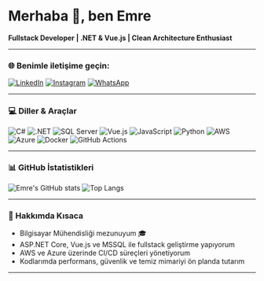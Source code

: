 # Merhaba 👋, ben Emre  
**Fullstack Developer | .NET & Vue.js | Clean Architecture Enthusiast**

---

### 🌐 Benimle iletişime geçin:
[![LinkedIn](https://img.shields.io/badge/LinkedIn-0077B5?style=for-the-badge&logo=linkedin&logoColor=white)](https://linkedin.com/in/emrealmamis)
[![Instagram](https://img.shields.io/badge/Instagram-E4405F?style=for-the-badge&logo=instagram&logoColor=white)](https://www.instagram.com/emrealmamis)
[![WhatsApp](https://img.shields.io/badge/WhatsApp-25D366?style=for-the-badge&logo=whatsapp&logoColor=white)](https://wa.me/905416216960)

---

### 💻 Diller & Araçlar
![C#](https://img.shields.io/badge/C%23-239120?style=for-the-badge&logo=c-sharp&logoColor=white)
![.NET](https://img.shields.io/badge/.NET-512BD4?style=for-the-badge&logo=.net&logoColor=white)
![SQL Server](https://img.shields.io/badge/SQL%20Server-CC2927?style=for-the-badge&logo=microsoft-sql-server&logoColor=white)
![Vue.js](https://img.shields.io/badge/Vue.js-42b883?style=for-the-badge&logo=vue.js&logoColor=white)
![JavaScript](https://img.shields.io/badge/JavaScript-F7DF1E?style=for-the-badge&logo=javascript&logoColor=black)
![Python](https://img.shields.io/badge/Python-3776AB?style=for-the-badge&logo=python&logoColor=white)
![AWS](https://img.shields.io/badge/AWS-232F3E?style=for-the-badge&logo=amazon-aws&logoColor=white)
![Azure](https://img.shields.io/badge/Azure-0078D4?style=for-the-badge&logo=microsoft-azure&logoColor=white)
![Docker](https://img.shields.io/badge/Docker-2496ED?style=for-the-badge&logo=docker&logoColor=white)
![GitHub Actions](https://img.shields.io/badge/GitHub%20Actions-2088FF?style=for-the-badge&logo=github-actions&logoColor=white)

---

### 📊 GitHub İstatistikleri
![Emre's GitHub stats](https://github-readme-stats.vercel.app/api?username=emrealmamis&show_icons=true&theme=radical)
![Top Langs](https://github-readme-stats.vercel.app/api/top-langs/?username=emrealmamis&layout=compact&theme=radical)

---

### 🚀 Hakkımda Kısaca
- Bilgisayar Mühendisliği mezunuyum 🎓  
- ASP.NET Core, Vue.js ve MSSQL ile fullstack geliştirme yapıyorum  
- AWS ve Azure üzerinde CI/CD süreçleri yönetiyorum  
- Kodlarımda performans, güvenlik ve temiz mimariyi ön planda tutarım  

---
